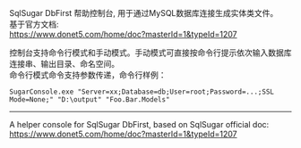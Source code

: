 SqlSugar DbFirst 帮助控制台, 用于通过MySQL数据库连接生成实体类文件。  
基于官方文档:  
https://www.donet5.com/home/doc?masterId=1&typeId=1207  

控制台支持命令行模式和手动模式。手动模式可直接按命令行提示依次输入数据库连接串、输出目录、命名空间。  
命令行模式命令支持参数传递，命令行样例：  
```
SugarConsole.exe "Server=xx;Database=db;User=root;Password=...;SSL Mode=None;" "D:\output" "Foo.Bar.Models"
```
----

A helper console for SqlSugar DbFirst, based on SqlSugar official doc: 
https://www.donet5.com/home/doc?masterId=1&typeId=1207